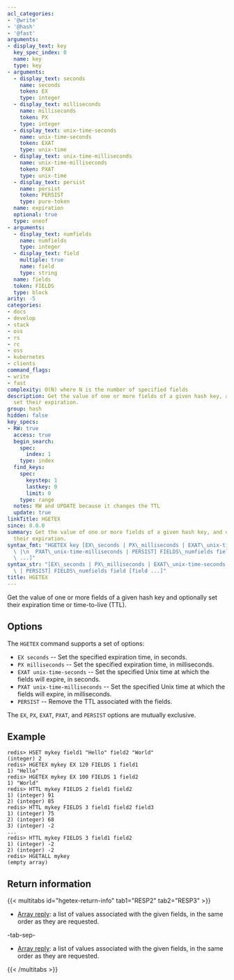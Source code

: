 ```yaml
---
acl_categories:
- '@write'
- '@hash'
- '@fast'
arguments:
- display_text: key
  key_spec_index: 0
  name: key
  type: key
- arguments:
  - display_text: seconds
    name: seconds
    token: EX
    type: integer
  - display_text: milliseconds
    name: milliseconds
    token: PX
    type: integer
  - display_text: unix-time-seconds
    name: unix-time-seconds
    token: EXAT
    type: unix-time
  - display_text: unix-time-milliseconds
    name: unix-time-milliseconds
    token: PXAT
    type: unix-time
  - display_text: persist
    name: persist
    token: PERSIST
    type: pure-token
  name: expiration
  optional: true
  type: oneof
- arguments:
  - display_text: numfields
    name: numfields
    type: integer
  - display_text: field
    multiple: true
    name: field
    type: string
  name: fields
  token: FIELDS
  type: block
arity: -5
categories:
- docs
- develop
- stack
- oss
- rs
- rc
- oss
- kubernetes
- clients
command_flags:
- write
- fast
complexity: O(N) where N is the number of specified fields
description: Get the value of one or more fields of a given hash key, and optionally
  set their expiration.
group: hash
hidden: false
key_specs:
- RW: true
  access: true
  begin_search:
    spec:
      index: 1
    type: index
  find_keys:
    spec:
      keystep: 1
      lastkey: 0
      limit: 0
    type: range
  notes: RW and UPDATE because it changes the TTL
  update: true
linkTitle: HGETEX
since: 8.0.0
summary: Get the value of one or more fields of a given hash key, and optionally set
  their expiration.
syntax_fmt: "HGETEX key [EX\_seconds | PX\_milliseconds | EXAT\_unix-time-seconds\
  \ |\n  PXAT\_unix-time-milliseconds | PERSIST] FIELDS\_numfields field\n  [field\
  \ ...]"
syntax_str: "[EX\_seconds | PX\_milliseconds | EXAT\_unix-time-seconds | PXAT\_unix-time-milliseconds\
  \ | PERSIST] FIELDS\_numfields field [field ...]"
title: HGETEX
---
```


Get the value of one or more fields of a given hash key and optionally set their expiration time or time-to-live (TTL).

## Options

The `HGETEX` command supports a set of options:

* `EX seconds` -- Set the specified expiration time, in seconds.
* `PX milliseconds` -- Set the specified expiration time, in milliseconds.
* `EXAT unix-time-seconds` -- Set the specified Unix time at which the fields will expire, in seconds.
* `PXAT unix-time-milliseconds` -- Set the specified Unix time at which the fields will expire, in milliseconds.
* `PERSIST` -- Remove the TTL associated with the fields.

The `EX`, `PX`, `EXAT`, `PXAT`, and `PERSIST` options are mutually exclusive.

## Example

```
redis> HSET mykey field1 "Hello" field2 "World"
(integer) 2
redis> HGETEX mykey EX 120 FIELDS 1 field1
1) "Hello"
redis> HGETEX mykey EX 100 FIELDS 1 field2
1) "World"
redis> HTTL mykey FIELDS 2 field1 field2
1) (integer) 91
2) (integer) 85
redis> HTTL mykey FIELDS 3 field1 field2 field3 
1) (integer) 75
2) (integer) 68
3) (integer) -2
...
redis> HTTL mykey FIELDS 3 field1 field2 
1) (integer) -2
2) (integer) -2
redis> HGETALL mykey
(empty array)
```

## Return information

{{< multitabs id="hgetex-return-info" 
    tab1="RESP2" 
    tab2="RESP3" >}}

* [Array reply](../../develop/reference/protocol-spec#arrays): a list of values associated with the given fields, in the same order as they are requested.

-tab-sep-

* [Array reply](../../develop/reference/protocol-spec#arrays): a list of values associated with the given fields, in the same order as they are requested.

{{< /multitabs >}}

